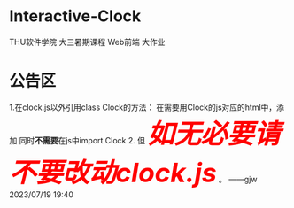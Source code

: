 # Interactive-Clock
THU软件学院 大三暑期课程 Web前端 大作业

# 公告区
1.在clock.js以外引用class Clock的方法：
  在需要用Clock的js对应的html中，添加<script type="text/javascript" src="../js/clock.js"></script>
  同时**不需要**在js中import Clock
2. 但 ___<font color="red" size="10"> 如无必要请不要改动clock.js</font>___ 。
         ——gjw 2023/07/19 19:40
